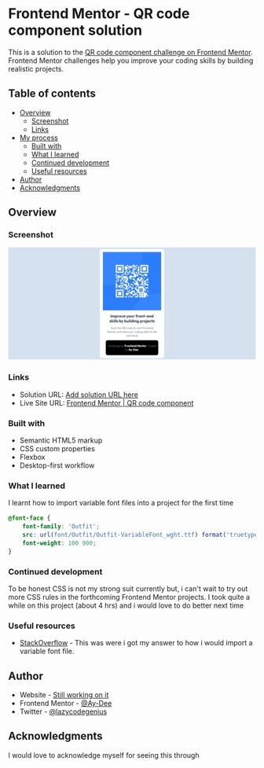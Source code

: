 # Frontend Mentor - QR code component solution

This is a solution to the [QR code component challenge on Frontend Mentor](https://www.frontendmentor.io/challenges/qr-code-component-iux_sIO_H). Frontend Mentor challenges help you improve your coding skills by building realistic projects. 

## Table of contents

- [Overview](#overview)
  - [Screenshot](#screenshot)
  - [Links](#links)
- [My process](#my-process)
  - [Built with](#built-with)
  - [What I learned](#what-i-learned)
  - [Continued development](#continued-development)
  - [Useful resources](#useful-resources)
- [Author](#author)
- [Acknowledgments](#acknowledgments)

## Overview

### Screenshot

![](./design/Challenge1.jpg)

### Links

- Solution URL: [Add solution URL here](https://www.frontendmentor.io/solutions/qr-code-component-using-htmlcss-olXjzO3Jzq)
- Live Site URL: [Frontend Mentor | QR code component](https://aydee-qrcodecomponent.com)

### Built with

- Semantic HTML5 markup
- CSS custom properties
- Flexbox
- Desktop-first workflow

### What I learned
I learnt how to import variable font files into a project for the first time
```css
@font-face {
    font-family: 'Outfit';
    src: url(font/Outfit/Outfit-VariableFont_wght.ttf) format('truetype-variations');
    font-weight: 100 900;
}
```

### Continued development

To be honest CSS is not my strong suit currently but, i can't wait to try out more CSS rules in the forthcoming Frontend Mentor projects. I took quite a while on this project (about 4 hrs) and i would love to do better next time

### Useful resources

- [StackOverflow](https://www.stackoverflow.com) - This was were i got my answer to how i would import a variable font file.

## Author

- Website - [Still working on it]()
- Frontend Mentor - [@Ay-Dee](https://www.frontendmentor.io/profile/yourusername)
- Twitter - [@lazycodegenius](https://www.twitter.com/lazycodegenius)

## Acknowledgments

I would love to acknowledge myself for seeing this through

